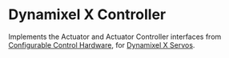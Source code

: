 # Dynamixel X Controller
Implements the Actuator and Actuator Controller interfaces from [Configurable Control Hardware](https://github.com/EbinPhilip/configurable_control_hw/), for [Dynamixel X Servos](https://emanual.robotis.com/docs/en/dxl/x/).